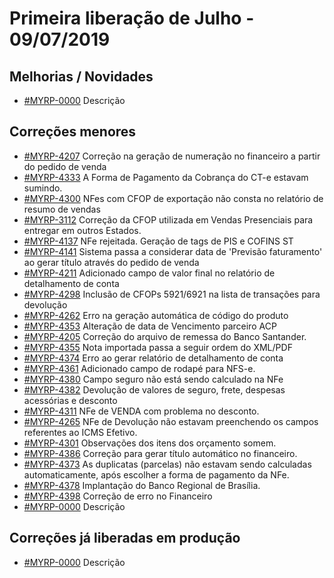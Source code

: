 # Primeira liberação de Julho - 09/07/2019

## Melhorias / Novidades
* [#MYRP-0000](https://devmyrp.atlassian.net/browse/MYRP-0000) Descrição


## Correções menores
* [#MYRP-4207](https://devmyrp.atlassian.net/browse/MYRP-4207) Correção na geração de numeração no financeiro a partir do pedido de venda
* [#MYRP-4333](https://devmyrp.atlassian.net/browse/MYRP-4333) A Forma de Pagamento da Cobrança do CT-e estavam sumindo.
* [#MYRP-4300](https://devmyrp.atlassian.net/browse/MYRP-4300) NFes com CFOP de exportação não consta no relatório de resumo de vendas
* [#MYRP-3112](https://devmyrp.atlassian.net/browse/MYRP-3112) Correção da CFOP utilizada em Vendas Presenciais para entregar em outros Estados.
* [#MYRP-4137](https://devmyrp.atlassian.net/browse/MYRP-4137) NFe rejeitada. Geração de tags de PIS e COFINS ST
* [#MYRP-4141](https://devmyrp.atlassian.net/browse/MYRP-4141) Sistema passa a considerar data de 'Previsão faturamento' ao gerar título através do pedido de venda
* [#MYRP-4211](https://devmyrp.atlassian.net/browse/MYRP-4211) Adicionado campo de valor final no relatório  de detalhamento de conta
* [#MYRP-4298](https://devmyrp.atlassian.net/browse/MYRP-4298) Inclusão de CFOPs 5921/6921 na lista de transações para devolução
* [#MYRP-4262](https://devmyrp.atlassian.net/browse/MYRP-4262) Erro na geração automática de código do produto
* [#MYRP-4353](https://devmyrp.atlassian.net/browse/MYRP-4353) Alteração de data de Vencimento parceiro ACP
* [#MYRP-4205](https://devmyrp.atlassian.net/browse/MYRP-4205) Correção do arquivo de remessa do Banco Santander.
* [#MYRP-4355](https://devmyrp.atlassian.net/browse/MYRP-4355) Nota importada passa a seguir ordem do XML/PDF
* [#MYRP-4374](https://devmyrp.atlassian.net/browse/MYRP-4374) Erro ao gerar relatório de detalhamento de conta
* [#MYRP-4361](https://devmyrp.atlassian.net/browse/MYRP-4361) Adicionado campo de rodapé para NFS-e.
* [#MYRP-4380](https://devmyrp.atlassian.net/browse/MYRP-4380) Campo seguro não está sendo calculado na NFe
* [#MYRP-4382](https://devmyrp.atlassian.net/browse/MYRP-4382) Devolução de valores de seguro, frete, despesas acessórias e desconto
* [#MYRP-4311](https://devmyrp.atlassian.net/browse/MYRP-4311) NFe de VENDA com problema no desconto.
* [#MYRP-4265](https://devmyrp.atlassian.net/browse/MYRP-4265) NFe de Devolução não estavam preenchendo os campos referentes ao ICMS Efetivo.
* [#MYRP-4301](https://devmyrp.atlassian.net/browse/MYRP-4301) Observações dos itens dos orçamento somem.
* [#MYRP-4386](https://devmyrp.atlassian.net/browse/MYRP-4386) Correção para gerar título automático no financeiro.
* [#MYRP-4373](https://devmyrp.atlassian.net/browse/MYRP-4373) As duplicatas (parcelas) não estavam sendo calculadas automaticamente, após escolher a forma de pagamento da NFe.
* [#MYRP-4378](https://devmyrp.atlassian.net/browse/MYRP-4378) Implantação do Banco Regional de Brasília.
* [#MYRP-4398](https://devmyrp.atlassian.net/browse/MYRP-4398) Correção de erro no Financeiro
* [#MYRP-0000](https://devmyrp.atlassian.net/browse/MYRP-0000) Descrição


## Correções já liberadas em produção
* [#MYRP-0000](https://devmyrp.atlassian.net/browse/MYRP-0000) Descrição

